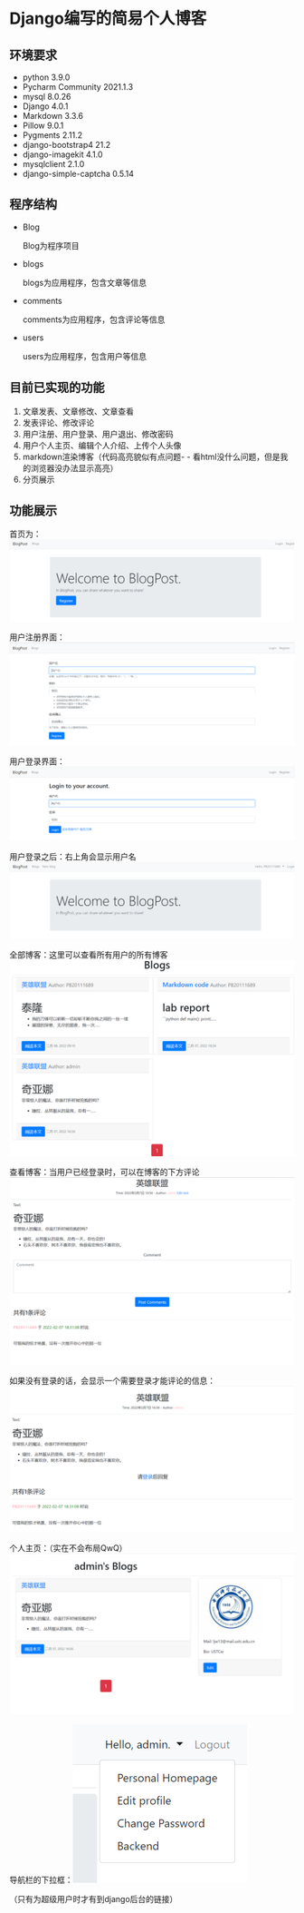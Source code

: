 # Django编写的简易个人博客 

## 环境要求

- python 3.9.0
- Pycharm Community 2021.1.3
- mysql 8.0.26
- Django 4.0.1
- Markdown 3.3.6
- Pillow 9.0.1
- Pygments 2.11.2
- django-bootstrap4 21.2
- django-imagekit 4.1.0
- mysqlclient 2.1.0
- django-simple-captcha 0.5.14

## 程序结构

- Blog

  Blog为程序项目

- blogs

  blogs为应用程序，包含文章等信息

- comments

  comments为应用程序，包含评论等信息

- users

  users为应用程序，包含用户等信息

## 目前已实现的功能

1. 文章发表、文章修改、文章查看
2. 发表评论、修改评论
3. 用户注册、用户登录、用户退出、修改密码
4. 用户个人主页、编辑个人介绍、上传个人头像
5. markdown渲染博客（代码高亮貌似有点问题- - 看html没什么问题，但是我的浏览器没办法显示高亮）
6. 分页展示

## 功能展示

首页为：<img src="images\welcome.png"/>

用户注册界面：<img src="images\register.png"/>

用户登录界面：<img src="images\login.png"/>

用户登录之后：右上角会显示用户名<img src="images\index.png"/>

全部博客：这里可以查看所有用户的所有博客<img src="images\blogs.png"/>

查看博客：当用户已经登录时，可以在博客的下方评论<img src="images\blog.png"/>

如果没有登录的话，会显示一个需要登录才能评论的信息：<img src="images\comment.png"/>

个人主页：（实在不会布局QwQ）<img src="images\homepage.png"/>

导航栏的下拉框：<img src="images\dropdown.png"/>

（只有为超级用户时才有到django后台的链接）
